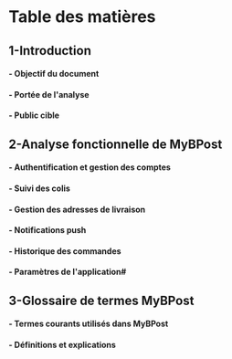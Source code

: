 # Table des matières #

## 1-Introduction ##

#### - Objectif du document ####
#### - Portée de l'analyse ####
#### - Public cible ####

## 2-Analyse fonctionnelle de MyBPost ##

#### - Authentification et gestion des comptes ####
#### - Suivi des colis ####
#### - Gestion des adresses de livraison ####
#### - Notifications push ####
#### - Historique des commandes ####
#### - Paramètres de l'application# ####

## 3-Glossaire de termes MyBPost ##

#### - Termes courants utilisés dans MyBPost ####
#### - Définitions et explications ####